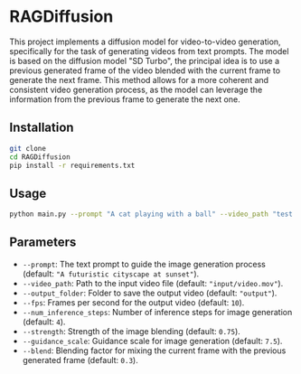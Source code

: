 # RAGDiffusion

This project implements a diffusion model for video-to-video generation, specifically for the task of generating videos from text prompts. The model is based on the diffusion model "SD Turbo", the principal idea is to use a previous generated frame of the video blended with the current frame to generate the next frame. This method allows for a more coherent and consistent video generation process, as the model can leverage the information from the previous frame to generate the next one.


## Installation
```bash
git clone 
cd RAGDiffusion
pip install -r requirements.txt
```


## Usage
```bash
python main.py --prompt "A cat playing with a ball" --video_path "test.mov" --output_folder "./output" --fps 10 --num_inference_steps 4 --strength 0.75 --guidance_scale 7.5 --blend 0.3
```

## Parameters
- `--prompt`: The text prompt to guide the image generation process (default: `"A futuristic cityscape at sunset"`).
- `--video_path`: Path to the input video file (default: `"input/video.mov"`).
- `--output_folder`: Folder to save the output video (default: `"output"`).
- `--fps`: Frames per second for the output video (default: `10`).
- `--num_inference_steps`: Number of inference steps for image generation (default: `4`).
- `--strength`: Strength of the image blending (default: `0.75`).
- `--guidance_scale`: Guidance scale for image generation (default: `7.5`).
- `--blend`: Blending factor for mixing the current frame with the previous generated frame (default: `0.3`).